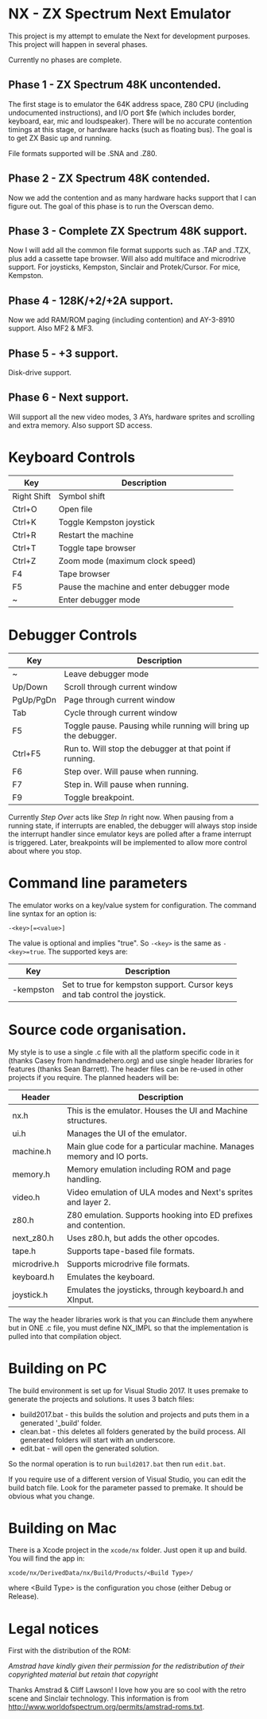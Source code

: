 # NX - ZX Spectrum Next Emulator

This project is my attempt to emulate the Next for development purposes.  This project will happen in several phases.

Currently no phases are complete.

## Phase 1 - ZX Spectrum 48K uncontended.

The first stage is to emulator the 64K address space, Z80 CPU (including undocumented instructions), and I/O port
$fe (which includes border, keyboard, ear, mic and loudspeaker).  There will be no accurate contention timings at
this stage, or hardware hacks (such as floating bus).  The goal is to get ZX Basic up and running.

File formats supported will be .SNA and .Z80.

## Phase 2 - ZX Spectrum 48K contended.

Now we add the contention and as many hardware hacks support that I can figure out.  The goal of this phase is
to run the Overscan demo.

## Phase 3 - Complete ZX Spectrum 48K support.

Now I will add all the common file format supports such as .TAP and .TZX, plus add a cassette tape browser.  Will also
add multiface and microdrive support.  For joysticks, Kempston, Sinclair and Protek/Cursor.  For mice, Kempston.

## Phase 4 - 128K/+2/+2A support.

Now we add RAM/ROM paging (including contention) and AY-3-8910 support.  Also MF2 & MF3.

## Phase 5 - +3 support.

Disk-drive support.

## Phase 6 - Next support.

Will support all the new video modes, 3 AYs, hardware sprites and scrolling and extra memory.  Also support SD access.

# Keyboard Controls

| Key              | Description                                           |
|------------------|-------------------------------------------------------|
| Right Shift      | Symbol shift                                          |
| Ctrl+O           | Open file                                             |
| Ctrl+K           | Toggle Kempston joystick                              |
| Ctrl+R           | Restart the machine                                   |
| Ctrl+T           | Toggle tape browser                                   |
| Ctrl+Z           | Zoom mode (maximum clock speed)                       |
| F4               | Tape browser                                          |
| F5               | Pause the machine and enter debugger mode             |
| ~                | Enter debugger mode                                   |

# Debugger Controls

| Key              | Description                                                      |
|------------------|------------------------------------------------------------------|
| ~                | Leave debugger mode                                              |
| Up/Down          | Scroll through current window                                    |
| PgUp/PgDn        | Page through current window                                      |
| Tab              | Cycle through current window                                     |
| F5               | Toggle pause.  Pausing while running will bring up the debugger. |
| Ctrl+F5          | Run to.  Will stop the debugger at that point if running.        |
| F6               | Step over.  Will pause when running.                             |
| F7               | Step in.  Will pause when running.                               |
| F9               | Toggle breakpoint.                                               |

Currently *Step Over* acts like *Step In* right now.  When pausing from a running state, if interrupts are enabled,
the debugger will always stop inside the interrupt handler since emulator keys are polled after a frame interrupt
is triggered.  Later, breakpoints will be implemented to allow more control about where you stop.

# Command line parameters

The emulator works on a key/value system for configuration.  The command line syntax for an option is:
```
-<key>[=<value>]
```
The value is optional and implies "true".  So `-<key>` is the same as `-<key>=true`.  The supported keys are:

| Key               | Description                                        |
|-------------------|----------------------------------------------------|
| -kempston         | Set to true for kempston support.  Cursor keys<br/>and tab control the joystick. |


# Source code organisation.

My style is to use a single .c file with all the platform specific code in it (thanks Casey from handmadehero.org) and
use single header libraries for features (thanks Sean Barrett).  The header files can be re-used in other projects
if you require.  The planned headers will be:


| Header              | Description                                                                 |
|---------------------|-----------------------------------------------------------------------------|
| nx.h                | This is the emulator.  Houses the UI and Machine structures.                |
| ui.h                | Manages the UI of the emulator.                                             |
| machine.h           | Main glue code for a particular machine.  Manages memory and IO ports.      |
| memory.h            | Memory emulation including ROM and page handling.                           |
| video.h             | Video emulation of ULA modes and Next's sprites and layer 2.                |
| z80.h               | Z80 emulation.  Supports hooking into ED prefixes and contention.           |
| next_z80.h          | Uses z80.h, but adds the other opcodes.                                     |
| tape.h              | Supports tape-based file formats.                                           |
| microdrive.h        | Supports microdrive file formats.                                           |
| keyboard.h          | Emulates the keyboard.                                                      |
| joystick.h          | Emulates the joysticks, through keyboard.h and XInput.                      |

The way the header libraries work is that you can #include them anywhere but in ONE .c file, you must define NX_IMPL
so that the implementation is pulled into that compilation object.

# Building on PC

The build environment is set up for Visual Studio 2017.  It uses premake to generate the projects and solutions.  It
uses 3 batch files:

* build2017.bat - this builds the solution and projects and puts them in a generated '_build' folder.
* clean.bat - this deletes all folders generated by the build process.  All generated folders will start with an underscore.
* edit.bat - will open the generated solution.

So the normal operation is to run `build2017.bat` then run `edit.bat`.

If you require use of a different version of Visual Studio, you can edit the build batch file.  Look for the parameter
passed to premake.  It should be obvious what you change.

# Building on Mac

There is a Xcode project in the `xcode/nx` folder.  Just open it up and build.  You will find the app in:
```
xcode/nx/DerivedData/nx/Build/Products/<Build Type>/
```

where &lt;Build Type&gt; is the configuration you chose (either Debug or Release).

# Legal notices

First with the distribution of the ROM:

_Amstrad have kindly given their permission for the redistribution of their copyrighted material but retain that copyright_

Thanks Amstrad & Cliff Lawson!  I love how you are so cool with the retro scene and Sinclair technology.  This information is from
http://www.worldofspectrum.org/permits/amstrad-roms.txt.

